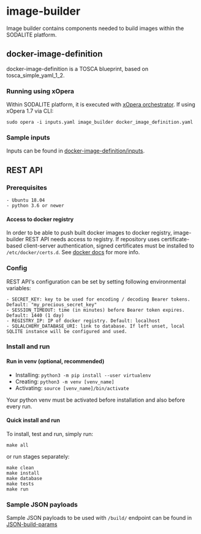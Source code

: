 # image-builder
Image builder contains components needed to build images within the SODALITE platform.
## docker-image-definition
docker-image-definition is a TOSCA blueprint, based on tosca_simple_yaml_1_2.
### Running using xOpera
Within SODALITE platform, it is executed with [xOpera orchestrator](https://github.com/xlab-si/xopera-opera).
If using xOpera 1.7 via CLI:
    
    sudo opera -i inputs.yaml image_builder docker_image_definition.yaml    

### Sample inputs
Inputs can be found in [docker-image-definition/inputs](docker-image-definition/inputs).

## REST API

### Prerequisites

    - Ubuntu 18.04
    - python 3.6 or newer
     
#### Access to docker registry
In order to be able to push built docker images to docker registry, image-builder REST API needs access to registry.
If repository uses certificate-based client-server authentication, signed certificates must be installed to `/etc/docker/certs.d`.
See [docker docs](https://docs.docker.com/engine/security/certificates/) for more info.


### Config
REST API's configuration can be set by setting following environmental variables:
    
    - SECRET_KEY: key to be used for encoding / decoding Bearer tokens. Default: "my_precious_secret_key"
    - SESSION_TIMEOUT: time (in minutes) before Bearer token expires. Default: 1440 (1 day)
    - REGISTRY_IP: IP of docker registry. Default: localhost
    - SQLALCHEMY_DATABASE_URI: link to database. If left unset, local SQLITE instance will be configured and used.
    
### Install and run

#### Run in venv (optional, recommended)
- Installing: `python3 -m pip install --user virtualenv`
- Creating: `python3 -m venv [venv_name]`
- Activating: `source [venv_name]/bin/activate`


Your python venv must be activated before installation and also before every run.

#### Quick install and run
To install, test and run, simply run:

    make all
    
or run stages separately:
    
    make clean
    make install
    make database
    make tests
    make run
    
### Sample JSON payloads
Sample JSON payloads to be used with `/build/` endpoint can be found in [JSON-build-params](REST_API/JSON-build-params)




